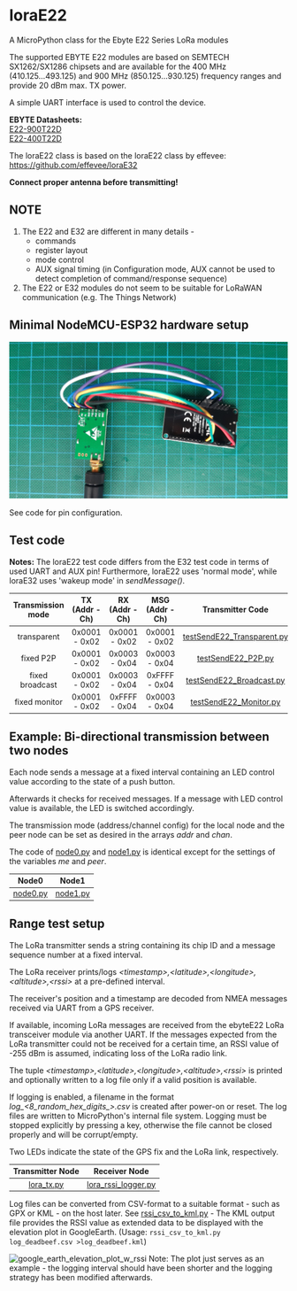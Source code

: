 # loraE22
A MicroPython class for the Ebyte E22 Series LoRa modules

The supported EBYTE E22 modules are based on SEMTECH SX1262/SX1286 chipsets and are available for the 
400 MHz (410.125...493.125) and
900 MHz (850.125...930.125) frequency ranges and provide 20 dBm max. TX power.  

A simple UART interface is used to control the device.

**EBYTE Datasheets:**<br>
[E22-900T22D](https://www.ebyte.com/en/product-view-news.html?id=1117)<br>
[E22-400T22D](https://www.ebyte.com/en/product-view-news.html?id=922)


The loraE22 class is based on the loraE22 class by effevee:
https://github.com/effevee/loraE32

**Connect proper antenna before transmitting!**

## NOTE

1. The E22 and E32 are different in many details - 
   - commands
   - register layout
   - mode control
   - AUX signal timing (in Configuration mode, AUX cannot be used to detect completion of command/response sequence)
2. The E22 or E32 modules do not seem to be suitable for LoRaWAN communication
   (e.g. The Things Network)

## Minimal NodeMCU-ESP32 hardware setup

![NodeMCU-ESP32](20211014_134055_1.jpg)

See code for pin configuration.

## Test code
**Notes:** The loraE22 test code differs from the E32 test code in terms of used UART and AUX pin! Furthermore, loraE22 uses 'normal mode', while loraE32 uses 'wakeup mode' in *sendMessage()*. 

Transmission mode | TX (Addr - Ch) | RX (Addr - Ch) | MSG (Addr - Ch) | Transmitter Code | Receiver Code
:---: | :------: | :------: | :------: | :----: | :----:
|transparent|0x0001 - 0x02|0x0001 - 0x02|0x0001 - 0x02|[testSendE22_Transparent.py](examples/testSendE22_Transparent.py)|[testRecvE22_Transparent.py](examples/testRecvE22_Transparent.py)
|fixed P2P|0x0001 - 0x02|0x0003 - 0x04|0x0003 - 0x04|[testSendE22_P2P.py](examples/testSendE22_P2P.py)|[testRecvE22_P2P.py](examples/testRecvE22_P2P.py)
|fixed broadcast|0x0001 - 0x02|0x0003 - 0x04|0xFFFF - 0x04|[testSendE22_Broadcast.py](examples/testSendE22_Broadcast.py)|[testRecvE22_Broadcast.py](examples/testRecvE22_Broadcast.py)
|fixed monitor|0x0001 - 0x02|0xFFFF - 0x04|0x0003 - 0x04|[testSendE22_Monitor.py](examples/testSendE22_Monitor.py)|[testRecvE22_Monitor.py](examples/testRecvE22_Monitor.py)

## Example: Bi-directional transmission between two nodes

Each node sends a message at a fixed interval containing an LED control 
value according to the state of a push button.

Afterwards it checks for received messages. If a message with LED control
value is available, the LED is switched accordingly.

The transmission mode (address/channel config) for the local node and the
peer node can be set as desired in the arrays *addr* and *chan*.

The code of [node0.py](examples/node0.py) and [node1.py](examples/node1.py) is identical except for the settings of
the variables *me* and *peer*.

Node0 | Node1
:---: | :---: 
[node0.py](examples/node0.py)|[node1.py](examples/node1.py)

## Range test setup

The LoRa transmitter sends a string containing its chip ID and a message sequence number at a fixed interval. 

The LoRa receiver prints/logs _\<timestamp\>,\<latitude\>,\<longitude\>,\<altitude\>,\<rssi\>_ at a pre-defined interval.

The receiver's position and a timestamp are decoded from NMEA messages received via UART from a GPS receiver.

If available, incoming LoRa messages are received from the ebyteE22 LoRa transceiver module via another UART.
If the messages expected from the LoRa transmitter could not be received for a certain time, an RSSI value of
-255 dBm is assumed, indicating loss of the LoRa radio link.

The tuple _\<timestamp\>,\<latitude\>,\<longitude\>,\<altitude\>,\<rssi\>_ is printed and optionally written to a log file
only if a valid position is available.

If logging is enabled, a filename in the format *log_\<8_random_hex_digits_\>.csv* is created after power-on or reset.
The log files are written to MicroPython's internal file system. Logging must be stopped explicitly by pressing a key, otherwise the 
file cannot be closed properly and will be corrupt/empty.

Two LEDs indicate the state of the GPS fix and the LoRa link, respectively.

Transmitter Node | Receiver Node
:---: | :---: 
[lora_tx.py](range_test/lora_tx.py)|[lora_rssi_logger.py](range_test/lora_rssi_logger.py)

Log files can be converted from CSV-format to a suitable format - such as GPX or KML - on the host later.
See [rssi_csv_to_kml.py](range_test/rssi_csv_to_kml.py) - The KML output file provides the RSSI value as extended data to be
displayed with the elevation plot in GoogleEarth. (Usage: `rssi_csv_to_kml.py log_deadbeef.csv >log_deadbeef.kml`)

![google_earth_elevation_plot_w_rssi](https://user-images.githubusercontent.com/83612361/138741016-65af87f3-f257-42dd-a63e-b09cc4f8651c.png)
Note: The plot just serves as an example - the logging interval should have been shorter and the logging strategy has been modified afterwards.
